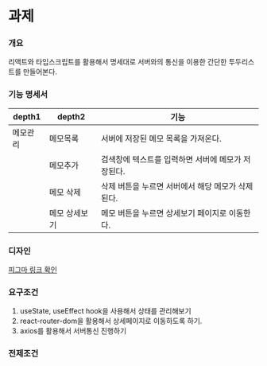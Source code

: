# 과제

### 개요

리액트와 타입스크립트를 활용해서 명세대로 서버와의 통신을 이용한 간단한 투두리스트를 만들어본다. 

### 기능 명세서
| depth1 | depth2 | 기능 |
|----------|----------|----------|
| 메모관리    | 메모목록   | 서버에 저장된 메모 목록을 가져온다.   |
|            | 메모추가   | 검색창에 텍스트를 입력하면 서버에 메모가 저장된다.    |
|            | 메모 삭제  | 삭제 버튼을 누르면 서버에서 해당 메모가 삭제된다.   |
|            | 메모 상세보기 | 메모 버튼을 누르면 상세보기 페이지로 이동한다. 


### 디자인
[피그마 링크 확인](https://www.figma.com/design/cgH0Ev7k0muNt0lB3dSowC/Untitled?node-id=0-1&t=GgTy7yMRBVMrmLZr-1)

### 요구조건
1. useState, useEffect hook을 사용해서 상태를 관리해보기
2. react-router-dom을 활용해서 상세페이지로 이동하도록 하기.
3. axios를 활용해서 서버통신 진행하기

### 전제조건







